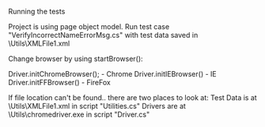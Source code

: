 Running the tests

Project is using page object model.
Run test case "VerifyIncorrectNameErrorMsg.cs" with test data saved in \Utils\XMLFile1.xml

Change browser by using startBrowser():

Driver.initChromeBrowser(); - Chrome
Driver.initIEBrowser() - IE
Driver.initFFBrowser() - FireFox

If file location can't be found.. there are two places to look at:
Test Data is at \Utils\XMLFile1.xml in script "Utilities.cs"
Drivers are at \Utils\chromedriver.exe in script "Driver.cs"